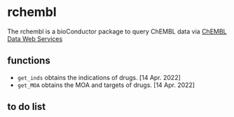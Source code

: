# rchembl

The rchembl is a bioConductor package to query ChEMBL data via [ChEMBL Data Web Services](https://chembl.gitbook.io/chembl-interface-documentation/web-services/chembl-data-web-services)


## functions
* `get_inds` obtains the indications of drugs. [14 Apr. 2022]
* `get_MOA` obtains the MOA and targets of drugs. [14 Apr. 2022]


## to do list



